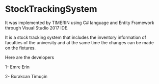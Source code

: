 # StockTrackingSystem

It was implemented by TIMERIN using C# language and Entity Framework through Visual Studio 2017 IDE.

It is a stock tracking system that includes the inventory information of faculties of the university and at the same time the changes can be made on the fixtures.

Here are the developers


1- Emre Erin

2- Burakcan Timuçin

